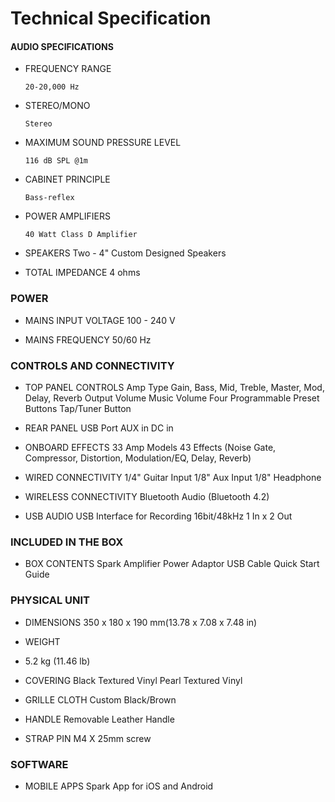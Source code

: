 # Technical Specification

#### AUDIO SPECIFICATIONS

- FREQUENCY RANGE

	  20-20,000 Hz

- STEREO/MONO
  
	  Stereo

- MAXIMUM SOUND PRESSURE LEVEL
  
	  116 dB SPL @1m

- CABINET PRINCIPLE
  
	  Bass-reflex

- POWER AMPLIFIERS
  
	  40 Watt Class D Amplifier

- SPEAKERS
  Two - 4" Custom Designed Speakers

- TOTAL IMPEDANCE
  4 ohms

### POWER

- MAINS INPUT VOLTAGE
  100 - 240 V

- MAINS FREQUENCY
  50/60 Hz

### CONTROLS AND CONNECTIVITY

- TOP PANEL CONTROLS
  Amp Type
  Gain, Bass, Mid, Treble, Master, Mod, Delay, Reverb
  Output Volume
  Music Volume
  Four Programmable Preset Buttons
  Tap/Tuner Button

- REAR PANEL
  USB Port
  AUX in
  DC in

- ONBOARD EFFECTS
  33 Amp Models
  43 Effects
  (Noise Gate, Compressor, Distortion, Modulation/EQ, Delay, Reverb)

- WIRED CONNECTIVITY
  1/4" Guitar Input
  1/8" Aux Input
  1/8" Headphone

- WIRELESS CONNECTIVITY
  Bluetooth Audio (Bluetooth 4.2)

- USB AUDIO
  USB Interface for Recording
  16bit/48kHz
  1 In x 2 Out

### INCLUDED IN THE BOX

- BOX CONTENTS
  Spark Amplifier
  Power Adaptor
  USB Cable
  Quick Start Guide

### PHYSICAL UNIT

- DIMENSIONS
  350 x 180 x 190 mm(13.78 x 7.08 x 7.48 in)

- WEIGHT
- 5.2 kg (11.46 lb)

- COVERING
  Black Textured Vinyl
  Pearl Textured Vinyl

- GRILLE CLOTH
  Custom Black/Brown

- HANDLE
  Removable Leather Handle

- STRAP PIN
  M4 X 25mm screw

### SOFTWARE
- MOBILE APPS
  Spark App for iOS and Android

